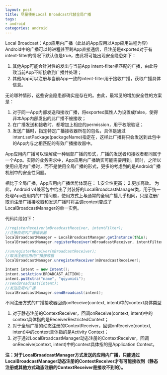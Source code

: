 ```yaml
---
layout: post
title: 尽量使用Local Broadcast代替全局广播
tags:
- android
categories: android
---
```


Local Broadcast：App应用内广播（此处的App应用以App应用进程为界）
Android中的广播可以跨进程甚至跨App直接通信，且注册是exported对于有intent-filter的情况下默认值是true，由此将可能出现安全隐患如下：

 1. 其他App可能会针对性的发出与当前App intent-filter相匹配的广播，由此导致当前App不断接收到广播并处理；
 2. 其他App可以注册与当前App一致的intent-filter用于接收广播，获取广播具体信息。
 
无论哪种情形，这些安全隐患都确实是存在的。由此，最常见的增加安全性的方案是：
 1. 对于同一App内部发送和接收广播，将exported属性人为设置成false，使得非本App内部发出的此广播不被接收；
 2. 在广播发送和接收时，都增加上相应的permission，用于权限验证；
 3. 发送广播时，指定特定广播接收器所在的包名，具体是通过intent.setPackage(packageName)指定在，这样此广播将只会发送到此包中的App内与之相匹配的有效广播接收器中。

App应用内广播可以理解成一种局部广播的形式，广播的发送者和接收者都同属于一个App。实际的业务需求中，App应用内广播确实可能需要用到。同时，之所以使用应用内广播时，而不是使用全局广播的形式，更多的考虑到的是Android广播机制中的安全性问题。

相比于全局广播，App应用内广播优势体现在：
1.安全性更高；
2.更加高效。
为此，Android v4兼容包中给出了封装好的LocalBroadcastManager类，用于统一处理App应用内的广播问题，使用方式上与通常的全局广播几乎相同，只是注册/取消注册广播接收器和发送广播时将主调context变成了LocalBroadcastManager的单一实例。

代码片段如下：
```java
//registerReceiver(mBroadcastReceiver, intentFilter);
//注册应用内广播接收器
localBroadcastManager = LocalBroadcastManager.getInstance(this);
localBroadcastManager.registerReceiver(mBroadcastReceiver, intentFilter);
        
//unregisterReceiver(mBroadcastReceiver);
//取消注册应用内广播接收器
localBroadcastManager.unregisterReceiver(mBroadcastReceiver);

Intent intent = new Intent();
intent.setAction(BROADCAST_ACTION);
intent.putExtra("name", "qqyumidi");
//sendBroadcast(intent);
//发送应用内广播
localBroadcastManager.sendBroadcast(intent);
```
不同注册方式的广播接收器回调onReceive(context, intent)中的context具体类型

 1. 对于静态注册的ContextReceiver，回调onReceive(context, intent)中的context具体指的是ReceiverRestrictedContext；
 2. 对于全局广播的动态注册的ContextReceiver，回调onReceive(context, intent)中的context具体指的是Activity Context；
 3. 对于通过LocalBroadcastManager动态注册的ContextReceiver，回调onReceive(context, intent)中的context具体指的是Application Context。

**注：对于LocalBroadcastManager方式发送的应用内广播，只能通过LocalBroadcastManager动态注册的ContextReceiver才有可能接收到（静态注册或其他方式动态注册的ContextReceiver是接收不到的）。**